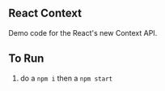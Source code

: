 ## React Context

Demo code for the React's new Context API.

## To Run

1. do a `npm i` then a `npm start`